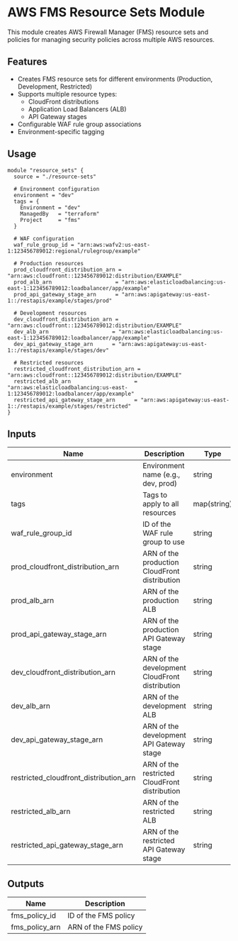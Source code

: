 # AWS FMS Resource Sets Module

This module creates AWS Firewall Manager (FMS) resource sets and policies for managing security policies across multiple AWS resources.

## Features

- Creates FMS resource sets for different environments (Production, Development, Restricted)
- Supports multiple resource types:
  - CloudFront distributions
  - Application Load Balancers (ALB)
  - API Gateway stages
- Configurable WAF rule group associations
- Environment-specific tagging

## Usage

```hcl
module "resource_sets" {
  source = "./resource-sets"

  # Environment configuration
  environment = "dev"
  tags = {
    Environment = "dev"
    ManagedBy   = "terraform"
    Project     = "fms"
  }

  # WAF configuration
  waf_rule_group_id = "arn:aws:wafv2:us-east-1:123456789012:regional/rulegroup/example"

  # Production resources
  prod_cloudfront_distribution_arn = "arn:aws:cloudfront::123456789012:distribution/EXAMPLE"
  prod_alb_arn                    = "arn:aws:elasticloadbalancing:us-east-1:123456789012:loadbalancer/app/example"
  prod_api_gateway_stage_arn      = "arn:aws:apigateway:us-east-1::/restapis/example/stages/prod"

  # Development resources
  dev_cloudfront_distribution_arn = "arn:aws:cloudfront::123456789012:distribution/EXAMPLE"
  dev_alb_arn                    = "arn:aws:elasticloadbalancing:us-east-1:123456789012:loadbalancer/app/example"
  dev_api_gateway_stage_arn      = "arn:aws:apigateway:us-east-1::/restapis/example/stages/dev"

  # Restricted resources
  restricted_cloudfront_distribution_arn = "arn:aws:cloudfront::123456789012:distribution/EXAMPLE"
  restricted_alb_arn                    = "arn:aws:elasticloadbalancing:us-east-1:123456789012:loadbalancer/app/example"
  restricted_api_gateway_stage_arn      = "arn:aws:apigateway:us-east-1::/restapis/example/stages/restricted"
}
```

## Inputs

| Name | Description | Type | Required |
|------|-------------|------|----------|
| environment | Environment name (e.g., dev, prod) | string | Yes |
| tags | Tags to apply to all resources | map(string) | Yes |
| waf_rule_group_id | ID of the WAF rule group to use | string | Yes |
| prod_cloudfront_distribution_arn | ARN of the production CloudFront distribution | string | No |
| prod_alb_arn | ARN of the production ALB | string | No |
| prod_api_gateway_stage_arn | ARN of the production API Gateway stage | string | No |
| dev_cloudfront_distribution_arn | ARN of the development CloudFront distribution | string | No |
| dev_alb_arn | ARN of the development ALB | string | No |
| dev_api_gateway_stage_arn | ARN of the development API Gateway stage | string | No |
| restricted_cloudfront_distribution_arn | ARN of the restricted CloudFront distribution | string | No |
| restricted_alb_arn | ARN of the restricted ALB | string | No |
| restricted_api_gateway_stage_arn | ARN of the restricted API Gateway stage | string | No |

## Outputs

| Name | Description |
|------|-------------|
| fms_policy_id | ID of the FMS policy |
| fms_policy_arn | ARN of the FMS policy | 